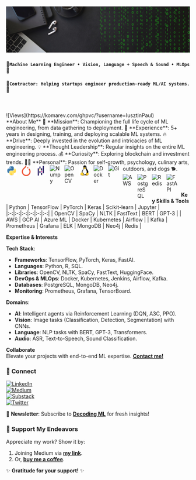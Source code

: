 ![Banner Image](./banner.png "Banner Image")

#### **🤖`Machine Learning Engineer • Vision, Language + Speech & Sound • MLOps`🤖**
#### **📝`Contractor: Helping startups engineer production-ready ML/AI systems.`📝**
<br/>
<br/>
![Views](https://komarev.com/ghpvc/?username=IusztinPaul)

<br/>
**About Me**
🎯 **Mission**: Championing the full life cycle of ML engineering, from data gathering to deployment.
🧠 **Experience**: 5+ years in designing, training, and deploying scalable ML systems.
🔥 **Drive**: Deeply invested in the evolution and intricacies of ML engineering.
💡 **Thought Leadership**: Regular insights on the entire ML engineering process.
💰 **Curiosity**: Exploring blockchain and investment trends.
👨‍🍳 **Personal**: Passion for self-growth, psychology, culinary arts, outdoors, and dogs 🐕.

<img align="left" alt="Python" width="30px" style="padding-right:10px;" src="https://github.com/devicons/devicon/blob/master/icons/python/python-original.svg" />
<img align="left" alt="Pytorch" width="30px" style="padding-right:10px;" src="https://github.com/devicons/devicon/blob/master/icons/pytorch/pytorch-original.svg" />
<img align="left" alt="Pandas" width="30px" style="padding-right:10px;" src="https://github.com/devicons/devicon/blob/master/icons/pandas/pandas-original.svg" />
<img align="left" alt="Numpy" width="30px" style="padding-right:10px;" src="https://cdn.jsdelivr.net/gh/devicons/devicon/icons/numpy/numpy-original.svg" />
<img align="left" alt="OpenCV" width="30px" style="padding-right:10px;" src="https://cdn.jsdelivr.net/gh/devicons/devicon/icons/opencv/opencv-original.svg" />
<img align="left" alt="Linux" width="30px" style="padding-right:10px;" src="https://github.com/devicons/devicon/blob/master/icons/linux/linux-original.svg" />
<img align="left" alt="Docker" width="30px" style="padding-right:10px;" src="https://cdn.jsdelivr.net/gh/devicons/devicon/icons/docker/docker-original.svg" />
<img align="left" alt="Git" width="30px" style="padding-right:10px;" src="https://cdn.jsdelivr.net/gh/devicons/devicon/icons/git/git-original.svg" />
<img align="left" alt="AWS" width="30px" style="padding-right:10px;" src="https://cdn.jsdelivr.net/gh/devicons/devicon/icons/amazonwebservices/amazonwebservices-original.svg" />
<img align="left" alt="PostgreSQL" width="30px" style="padding-right:10px;" src="https://cdn.jsdelivr.net/gh/devicons/devicon/icons/postgresql/postgresql-original.svg" />
<img align="left" alt="Redis" width="30px" style="padding-right:10px;" src="https://cdn.jsdelivr.net/gh/devicons/devicon/icons/redis/redis-original.svg" />
<img align="left" alt="FastAPI" width="30px" style="padding-right:10px;" src="https://cdn.jsdelivr.net/gh/devicons/devicon/icons/fastapi/fastapi-original.svg" />

<br/>
<br/>
<br/>

**Key Skills & Tools**
| Python | TensorFlow | PyTorch | Keras | Scikit-learn | Jupyter |
|:-:|:-:|:-:|:-:|:-:|:-:|
| OpenCV | SpaCy | NLTK | FastText | BERT | GPT-3 |
| AWS | GCP AI | Azure ML | Docker | Kubernetes | Airflow |
| Kafka | Prometheus | Grafana | ELK | MongoDB | Neo4j | Redis |

**Expertise & Interests**

**Tech Stack**: 
  - **Frameworks**: TensorFlow, PyTorch, Keras, FastAI.
  - **Languages**: Python, R, SQL.
  - **Libraries**: OpenCV, NLTK, SpaCy, FastText, HuggingFace.
  - **DevOps & MLOps**: Docker, Kubernetes, Jenkins, Airflow, Kafka.
  - **Databases**: PostgreSQL, MongoDB, Neo4j.
  - **Monitoring**: Prometheus, Grafana, TensorBoard.
    
**Domains**:
  - **AI**: Intelligent agents via Reinforcement Learning (DQN, A3C, PPO).
  - **Vision**: Image tasks (Classification, Detection, Segmentation) with CNNs.
  - **Language**: NLP tasks with BERT, GPT-3, Transformers.
  - **Audio**: ASR, Text-to-Speech, Sound Classification.

**Collaborate**  
Elevate your projects with end-to-end ML expertise. [**Contact me!**](mailto:p.b.iusztin@gmail.com?subject=[From%20GitHub]%20ML%20Collaboration)

### 🔗 **Connect**
[![LinkedIn](images/linkedin.png)](https://www.linkedin.com/in/pauliusztin)  
[![Medium](images/medium.png)](https://pauliusztin.medium.com/)  
[![Substack](images/substack.png)](https://pauliusztin.substack.com/)  
[![Twitter](images/twitter.png)](https://twitter.com/iusztinpaul)

💌 **Newsletter**: Subscribe to [**Decoding ML**](https://pauliusztin.substack.com/) for fresh insights!

### 🙏 **Support My Endeavors**
Appreciate my work? Show it by:
1. Joining Medium via [**my link**](https://medium.com/membership/@pauliusztin).
2. Or, [**buy me a coffee**](https://www.buymeacoffee.com/pauliusztin).

✨ **Gratitude for your support!** ✨


